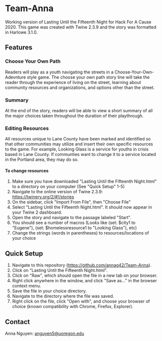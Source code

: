 # Team-Anna
Working version of Lasting Until the Fifteenth Night for Hack For A Cause 2020.
This game was created with Twine 2.3.9 and the story was formatted in Harlowe 3.1.0.

## Features
### Choose Your Own Path
Readers will play as a youth navigating the streets in a Choose-Your-Own-Adevnture style game. The choose your own path story line will take the reader through the experience of living on the street, learning about community resources and organizations, and options other than the street.

### Summary
At the end of the story, readers will be able to view a short summary of all the major choices taken throughout the duration of their playthrough.

### Editing Resources
All resources unique to Lane County have been marked and identified so that other communities may utilize and insert their own specific resources to the game. For example, Looking Glass is a service for youths in crisis based in Lane County. If communties want to change it to a service located in the Portland area, they may do so.

#### To change resources
1. Make sure you have downloaded "Lasting Until the Fifteenth Night.html" to a directory on your computer (See "Quick Setup" 1-5)
2. Navigate to the online version of Twine 2.3.9: https://twinery.org/2/#!/stories
3. On the sidebar, click "Import From File", then "Choose File"
4. Select "Lasting Until the Fifteenth Night.html". It should now appear in your Twine 2 dashboard.
5. Open the story and navigate to the passage labeled "Start".
6. You should see a number of macros (Looks like (set: $city1 to "Eugene"), (set: $homelessresource1 to "Looking Glass"), etc)
7. Change the strings (words in parentheses) to resources/locations of your choice

## Quick Setup
1. Navigate to this repository (https://github.com/annag42/Team-Anna).
2. Click on "Lasting Until the Fifteenth Night.html".
3. Click on "Raw", which should open the file in a new tab on your browser.
4. Right click anywhere in the window, and click "Save as..." in the browser context menu.
5. Save the file in your choice directory.
6. Navigate to the directory where the file was saved.
7. Right click on the file, click "Open with", and choose your browser of choice (known compatibility with Chrome, Firefox, Explorer).

## Contact
Anna Nguyen: anguyen5@uoregon.edu

